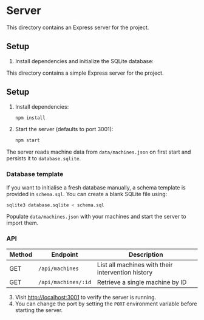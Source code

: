 # Server

This directory contains an Express server for the project.

## Setup

1. Install dependencies and initialize the SQLite database:

This directory contains a simple Express server for the project.

## Setup

1. Install dependencies:

   ```bash
   npm install
   ```

2. Start the server (defaults to port 3001):
   ```bash
   npm start
   ```

The server reads machine data from `data/machines.json` on first start and persists it to `database.sqlite`.

### Database template

If you want to initialise a fresh database manually, a schema template is provided in `schema.sql`.
You can create a blank SQLite file using:

```bash
sqlite3 database.sqlite < schema.sql
```

Populate `data/machines.json` with your machines and start the server to import them.

### API

| Method | Endpoint | Description |
| ------ | -------- | ----------- |
| GET    | `/api/machines` | List all machines with their intervention history |
| GET    | `/api/machines/:id` | Retrieve a single machine by ID |

3. Visit [http://localhost:3001](http://localhost:3001) to verify the server is running.
4. You can change the port by setting the `PORT` environment variable before starting the server.
